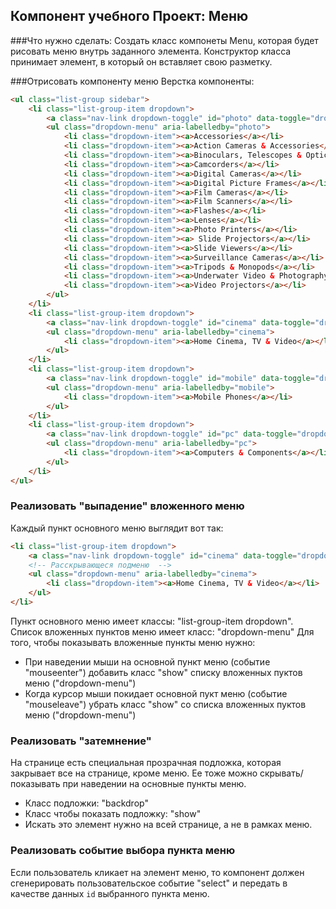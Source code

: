 ## Компонент учебного Проект: Меню
###Что нужно сделать:
Создать класс компонеты Menu, которая будет рисовать меню внутрь заданного элемента.
Конструктор класса принимает элемент, в который он вставляет свою разметку.

###Отрисовать компоненту меню
Верстка компоненты:

```html
<ul class="list-group sidebar">
    <li class="list-group-item dropdown">
        <a class="nav-link dropdown-toggle" id="photo" data-toggle="dropdown" aria-haspopup="true" aria-expanded="false">Camera & Photo</a>
        <ul class="dropdown-menu" aria-labelledby="photo">
            <li class="dropdown-item"><a>Accessories</a></li>
            <li class="dropdown-item"><a>Action Cameras & Accessories</a></li>
            <li class="dropdown-item"><a>Binoculars, Telescopes & Optics</a></li>
            <li class="dropdown-item"><a>Camcorders</a></li>
            <li class="dropdown-item"><a>Digital Cameras</a></li>
            <li class="dropdown-item"><a>Digital Picture Frames</a></li>
            <li class="dropdown-item"><a>Film Cameras</a></li>
            <li class="dropdown-item"><a>Film Scanners</a></li>
            <li class="dropdown-item"><a>Flashes</a></li>
            <li class="dropdown-item"><a>Lenses</a></li>
            <li class="dropdown-item"><a>Photo Printers</a></li>
            <li class="dropdown-item"><a> Slide Projectors</a></li>
            <li class="dropdown-item"><a>Slide Viewers</a></li>
            <li class="dropdown-item"><a>Surveillance Cameras</a></li>
            <li class="dropdown-item"><a>Tripods & Monopods</a></li>
            <li class="dropdown-item"><a>Underwater Video & Photography</a></li>
            <li class="dropdown-item"><a>Video Projectors</a></li>
        </ul>
    </li>
    <li class="list-group-item dropdown">
        <a class="nav-link dropdown-toggle" id="cinema" data-toggle="dropdown" aria-haspopup="true" aria-expanded="false">Home Cinema, TV & Video</a>
        <ul class="dropdown-menu" aria-labelledby="cinema">
            <li class="dropdown-item"><a>Home Cinema, TV & Video</a></li>
        </ul>
    </li>
    <li class="list-group-item dropdown">
        <a class="nav-link dropdown-toggle" id="mobile" data-toggle="dropdown" aria-haspopup="true" aria-expanded="false">Mobile Phones</a>
        <ul class="dropdown-menu" aria-labelledby="mobile">
            <li class="dropdown-item"><a>Mobile Phones</a></li>
        </ul>
    </li>
    <li class="list-group-item dropdown">
        <a class="nav-link dropdown-toggle" id="pc" data-toggle="dropdown" aria-haspopup="true" aria-expanded="false">Computers & Components</a>
        <ul class="dropdown-menu" aria-labelledby="pc">
            <li class="dropdown-item"><a>Computers & Components</a></li>
        </ul>
    </li>
</ul>
```
### Реализовать "выпадение" вложенного меню

Каждый пункт основного меню выглядит вот так:
```html
<li class="list-group-item dropdown">
    <a class="nav-link dropdown-toggle" id="cinema" data-toggle="dropdown" aria-haspopup="true" aria-expanded="false">Home Cinema, TV & Video</a>
    <!-- Расскрывающеся подменю  -->
    <ul class="dropdown-menu" aria-labelledby="cinema">
        <li class="dropdown-item"><a>Home Cinema, TV & Video</a></li>
    </ul>
</li>
```
Пункт основного меню имеет классы: "list-group-item dropdown". Список вложенных пунктов меню имеет класс: "dropdown-menu"
Для того, чтобы показывать вложенные пункты меню нужно:
- При наведении мыши на основной пункт меню (событие "mouseenter") добавить класс "show" списку вложенных пуктов меню ("dropdown-menu")
- Когда курсор мыши покидает основной пукт меню (событие "mouseleave") убрать класс "show" со списка вложенных пуктов меню ("dropdown-menu")

### Реализовать "затемнение" 
На странице есть специальная прозрачная подложка, которая закрывает все на странице, кроме меню. Ее тоже можно скрывать/показывать при наведении на основные пункты меню.
- Класс подложки: "backdrop"
- Класс чтобы показать подложку: "show"
- Искать это элемент нужно на всей странице, а не в рамках меню.

### Реализовать событие выбора пункта меню
Если пользователь кликает на элемент меню, то компонент должен сгенерировать пользовательское событие "select" и передать в качестве данных 
`id` выбранного пункта меню.